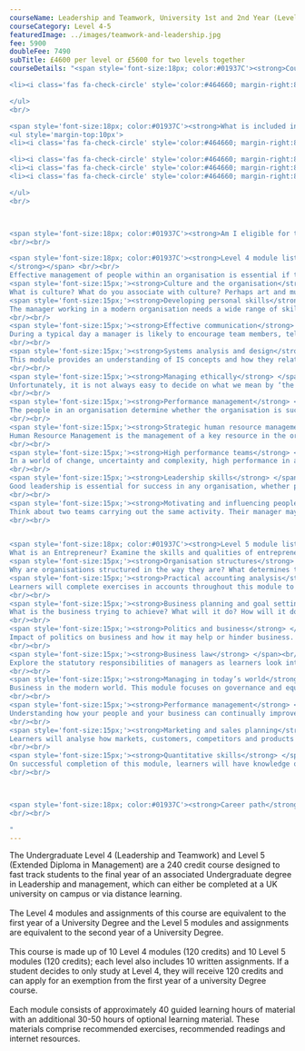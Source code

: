 ```yaml
---
courseName: Leadership and Teamwork, University 1st and 2nd Year (Level 4 and 5)
courseCategory: Level 4-5
featuredImage: ../images/teamwork-and-leadership.jpg
fee: 5900
doubleFee: 7490
subTitle: £4600 per level or £5600 for two levels together
courseDetails: "<span style='font-size:18px; color:#01937C'><strong>Course Fees</strong></span><br/><br/>The fee for enrolling onto the level 4 and level 5 courses together is £5600. Alternatively students can enrol onto a single level (level 4 or 5) for £4600 each.  Students can make payment using one of the following methods: <br/><ul style='margin-top:10px'>

<li><i class='fas fa-check-circle' style='color:#464660; margin-right:8px'></i>  Bank transfer</li>

</ul> 
<br/>

<span style='font-size:18px; color:#01937C'><strong>What is included in the cost of my course?</strong></span>
<ul style='margin-top:10px'>
<li><i class='fas fa-check-circle' style='color:#464660; margin-right:8px'></i>  All course material, including online modules and written assignments </li>

<li><i class='fas fa-check-circle' style='color:#464660; margin-right:8px'></i>  Dedicated student support</li>
<li><i class='fas fa-check-circle' style='color:#464660; margin-right:8px'></i>  Access to an online social learning forum</li>
<li><i class='fas fa-check-circle' style='color:#464660; margin-right:8px'></i>  Assignment marking and feedback</li>

</ul> 
<br/>



<span style='font-size:18px; color:#01937C'><strong>Am I eligible for this program?</strong></span><br/><br/> To enrol onto the level 4 course, you must be at least 18 and have a full secondary education. Before enrolling onto the level 5 course, you must have attained a level 4 or equivalent.
<br/><br/>

<span style='font-size:18px; color:#01937C'><strong>Level 4 module listing</strong></span><br/><br/> <span style='font-size:15px;'><strong>Managing people in organisations
</strong></span> <br/><br/>
Effective management of people within an organisation is essential if the objectives of the organisation are to be achieved. People represent the single most important resource of the organisation and their needs must be understood and respected.<br/><br/>
<span style='font-size:15px;'><strong>Culture and the organisation</strong> </span> <br/><br/>
What is culture? What do you associate with culture? Perhaps art and music, perhaps values and beliefs, language and communication, behaviour – in fact, culture is a collection of all of these things. Terpstra and David (1991) define culture as ‘a learned, shared, interrelated set of symbols which unite and identify members of a society’.<br/><br/>
<span style='font-size:15px;'><strong>Developing personal skills</strong> </span><br/><br/>
The manager working in a modern organisation needs a wide range of skills. The manager needs to be able to work with people. This may involve a very wide range of skills in communication, leadership, encouraging teamwork, listening, and so on.
<br/><br/>
<span style='font-size:15px;'><strong>Effective communication</strong> </span><br/><br/>
During a typical day a manager is likely to encourage team members, tell them about a change in their future work or conditions, take part in a formal meeting, have an informal conversation at the water cooler or coffee machine, study a strategy planned by senior management, send e-mails to customers or suppliers, and search the Web.
<br/><br/>
<span style='font-size:15px;'><strong>Systems analysis and design</strong> </span><br/><br/>
This module provides an understanding of IS concepts and how they relate to organisation needs in respect of business processes and transformation of information.
<br/><br/>
<span style='font-size:15px;'><strong>Managing ethically</strong> </span><br/><br/>
Unfortunately, it is not always easy to decide on what we mean by ‘the right action’. For example, think of the company that produces excessive amounts of waste in its factory. Closing the factory will harm the employees and shareholders, and will reduce the amount of money available in the local community. Keeping it open without reducing waste will damage the environment for local people and for future generations.
<br/><br/>
<span style='font-size:15px;'><strong>Performance management</strong> </span><br/><br/>
The people in an organisation determine whether the organisation is successful or not. Think for a moment about any organisation – in doing this you will also be thinking about people. Every organisation has people within it, and the success of the organisation is largely due to those people.
<br/><br/>
<span style='font-size:15px;'><strong>Strategic human resource management</strong> </span><br/><br/>
Human Resource Management is the management of a key resource in the organisation – people. Without people there is a limit to what the organisation can achieve. The machines cannot operate without people to work them (even if they are automatic machines there needs to be a person who programmes them). The raw materials need to be turned into something that can be sold: this requires people. The computers need people to operate them.
<br/><br/>
<span style='font-size:15px;'><strong>High performance teams</strong> </span><br/><br/>
In a world of change, uncertainty and complexity, high performance in an organisation requires a blend of diverse skills and experiences. Organisations recognise that this blend is best achieved through team working.
<br/><br/>
<span style='font-size:15px;'><strong>Leadership skills</strong> </span><br/><br/>
Good leadership is essential for success in any organisation, whether private or public sector.  Today, rapid change, in the form of a constantly changing competitive environment, innovations in technology and changing economic conditions, have led to the realisation that leadership is a skill to be developed. 
<br/><br/>
<span style='font-size:15px;'><strong>Motivating and influencing people</strong> </span><br/><br/>
Think about two teams carrying out the same activity. Their manager may ask how a series of tasks will be completed to create a product or service. The manager can plan how the work will be done, make sure that the teams have all the right materials, explain everyone’s tasks and deadlines, and measure progress once they get started. However, the two teams will almost certainly not work at the same speed, not create output of the same quality, nor show the same attitude to their work.
<br/><br/>


<span style='font-size:18px; color:#01937C'><strong>Level 5 module listing</strong></span><br/><br/> <span style='font-size:15px;'><strong>The entrepreneurial manager</strong></span> <br/><br/>
What is an Entrepreneur? Examine the skills and qualities of entrepreneurship.<br/><br/>
<span style='font-size:15px;'><strong>Organisation structures</strong> </span> <br/><br/>
Why are organisations structured in the way they are? What determines the optimum structure and how does it differ between organisations? In this module, learners will look at the numerous models and theories that make up organisational structure.<br/><br/>
<span style='font-size:15px;'><strong>Practical accounting analysis</strong> </span><br/><br/>
Learners will complete exercises in accounts throughout this module to understand what they are telling us and the actions that analysis can precipitate.
<br/><br/>
<span style='font-size:15px;'><strong>Business planning and goal setting</strong> </span><br/><br/>
What is the business trying to achieve? What will it do? How will it do it? This module focuses on the creation of clear goals and clear plans to achieve a clear objective.
<br/><br/>
<span style='font-size:15px;'><strong>Politics and business</strong> </span><br/><br/>
Impact of politics on business and how it may help or hinder business. This module will educate learners on economic impact, exports and government support.
<br/><br/>
<span style='font-size:15px;'><strong>Business law</strong> </span><br/><br/>
Explore the statutory responsibilities of managers as learners look into the legalities of business and business executives.
<br/><br/>
<span style='font-size:15px;'><strong>Managing in today’s world</strong> </span><br/><br/>
Business in the modern world. This module focuses on governance and equality as a means to do right in business.
<br/><br/>
<span style='font-size:15px;'><strong>Performance management</strong> </span><br/><br/>
Understanding how your people and your business can continually improve together, learners will review reward structures, CPD, training and development to ensure high performance in business.
<br/><br/>
<span style='font-size:15px;'><strong>Marketing and sales planning</strong> </span><br/><br/>
Learners will analyse how markets, customers, competitors and products can come together in a cohesive plan.
<br/><br/>
<span style='font-size:15px;'><strong>Quantitative skills</strong> </span><br/><br/>
On successful completion of this module, learners will have knowledge of numeric exercises and will understand their use within the context of the business.
<br/><br/>



<span style='font-size:18px; color:#01937C'><strong>Career path</strong></span><br/><br/> Successful completion of The Undergraduate Level 4 (Leadership and Teamwork) and Level 5 (Extended Diploma in Management) and final year of an accredited Undergraduate Degree programme will give students the right credentials to go on and apply for a job in management, human resources, management or business consultancy.
<br/><br/>

"
---
```

The Undergraduate Level 4 (Leadership and Teamwork) and Level 5 (Extended Diploma in Management) are a 240 credit course designed to fast track students to the final year of an associated Undergraduate degree in Leadership and management, which can either be completed at a UK university on campus or via distance learning.
<br/><br/>
The Level 4 modules and assignments of this course are equivalent to the first year of a University Degree and the Level 5 modules and assignments are equivalent to the second year of a University Degree.
<br/><br/>
This course is made up of 10 Level 4 modules (120 credits) and 10 Level 5 modules (120 credits); each level also includes 10 written assignments. If a student decides to only study at Level 4, they will receive 120 credits and can apply for an exemption from the first year of a university Degree course.
<br/><br/>
Each module consists of approximately 40 guided learning hours of material with an additional 30-50 hours of optional learning material. These materials comprise recommended exercises, recommended readings and internet resources.